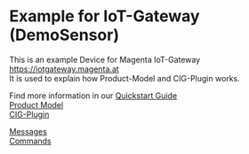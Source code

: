 # Example for IoT-Gateway (DemoSensor)

This is an example Device for Magenta IoT-Gateway <https://iotgateway.magenta.at>  
It is used to explain how Product-Model and CIG-Plugin works.

Find more information in our [Quickstart Guide](https://magentabusiness.github.io/IoT-Quickstart/#/)  
[Product Model](https://magentabusiness.github.io/IoT-Quickstart/#/./Advanced_Topics/Device_Product_Profile_Development_Offline)  
[CIG-Plugin](https://magentabusiness.github.io/IoT-Quickstart/#/./Advanced_Topics/CIG_Plugin_Development)  

[Messages](http://localhost:3000/#/./Advanced_Topics/CIG_Plugin_Development?id=messages-in-the-example-plugin-demosensor_magentaiot_v001)  
[Commands](http://localhost:3000/#/./Advanced_Topics/CIG_Plugin_Development?id=commands-in-the-demo-plugin-demosensor_magentaiot_v001)  

